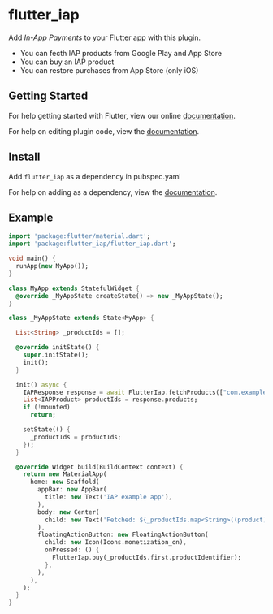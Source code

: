 # flutter_iap

Add _In-App Payments_ to your Flutter app with this plugin.
- You can fecth IAP products from Google Play and App Store
- You can buy an IAP product
- You can restore purchases from App Store (only iOS)
## Getting Started

For help getting started with Flutter, view our online
[documentation](http://flutter.io/).

For help on editing plugin code, view the [documentation](https://flutter.io/platform-plugins/#edit-code).

## Install

Add ```flutter_iap``` as a dependency in pubspec.yaml

For help on adding as a dependency, view the [documentation](https://flutter.io/using-packages/).

## Example
```dart
import 'package:flutter/material.dart';
import 'package:flutter_iap/flutter_iap.dart';

void main() {
  runApp(new MyApp());
}

class MyApp extends StatefulWidget {
  @override _MyAppState createState() => new _MyAppState();
}

class _MyAppState extends State<MyApp> {

  List<String> _productIds = [];

  @override initState() {
    super.initState();
    init();
  }

  init() async {
    IAPResponse response = await FlutterIap.fetchProducts(["com.example.testiap"]);
    List<IAPProduct> productIds = response.products;
    if (!mounted)
      return;

    setState(() {
      _productIds = productIds;
    });
  }

  @override Widget build(BuildContext context) {
    return new MaterialApp(
      home: new Scaffold(
        appBar: new AppBar(
          title: new Text('IAP example app'),
        ),
        body: new Center(
          child: new Text('Fetched: ${_productIds.map<String>((product) => "${product.productIdentifier}-${product.localizedPrice}").toList()}\n'),
        ),
        floatingActionButton: new FloatingActionButton(
          child: new Icon(Icons.monetization_on),
          onPressed: () {
            FlutterIap.buy(_productIds.first.productIdentifier);
          },
        ),
      ),
    );
  }
}
```
